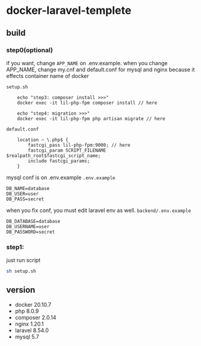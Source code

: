# docker-laravel-templete

## build

### step0(optional)
if you want, change ```APP_NAME``` on .env.example.
when you change APP_NAME, change my.cnf and default.conf for mysql and nginx because it effects container name of docker

```setup.sh```
```shell
    echo "step3: composer install >>>"
    docker exec -it lil-php-fpm composer install // here

    echo "step4: migration >>>"
    docker exec -it lil-php-fpm php artisan migrate // here
```


```default.conf```
```
    location ~ \.php$ {
        fastcgi_pass lil-php-fpm:9000; // here
        fastcgi_param SCRIPT_FILENAME $realpath_root$fastcgi_script_name;
        include fastcgi_params;
    }
```

mysql conf is on .env.example
```.env.example```
```
DB_NAME=database
DB_USER=user
DB_PASS=secret
```

when you fix conf, you must edit laravel env as well.
```backend/.env.example```
```
DB_DATABASE=database
DB_USERNAME=user
DB_PASSWORD=secret
```

### step1:

just run script

```sh
sh setup.sh
```

## version

- docker 20.10.7
- php 8.0.9
- composer 2.0.14
- nginx 1.20.1
- laravel 8.54.0
- mysql 5.7

